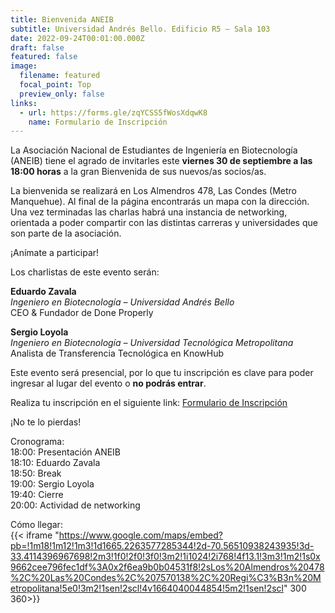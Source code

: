 ```yaml
---
title: Bienvenida ANEIB
subtitle: Universidad Andrés Bello. Edificio R5 – Sala 103
date: 2022-09-24T00:01:00.000Z
draft: false
featured: false
image:
  filename: featured
  focal_point: Top
  preview_only: false
links:
  - url: https://forms.gle/zqYCSS5fWosXdqwK8
    name: Formulario de Inscripción
---
```

La Asociación Nacional de Estudiantes de Ingeniería en Biotecnología (ANEIB) tiene el agrado de invitarles este **viernes 30 de septiembre a las 18:00 horas** a la gran Bienvenida de sus nuevos/as socios/as.

La bienvenida se realizará en Los Almendros 478, Las Condes (Metro Manquehue). Al final de la página encontrarás un mapa con la dirección.
Una vez terminadas las charlas habrá una instancia de networking, orientada a poder compartir con las distintas carreras y universidades que son parte de la asociación.

¡Anímate a participar!

Los charlistas de este evento serán:

**Eduardo Zavala**<br>
*Ingeniero en Biotecnología – Universidad Andrés Bello*<br>
CEO & Fundador de Done Properly

**Sergio Loyola**<br>
*Ingeniero en Biotecnología – Universidad Tecnológica Metropolitana*<br>
Analista de Transferencia Tecnológica en KnowHub

Este evento será presencial, por lo que tu inscripción es clave para poder ingresar al lugar del evento o **no podrás entrar**.

Realiza tu inscripción en el siguiente link: [Formulario de Inscripción](https://forms.gle/zqYCSS5fWosXdqwK8)

¡No te lo pierdas!

Cronograma:<br>
18:00: Presentación ANEIB<br>
18:10: Eduardo Zavala<br>
18:50: Break<br>
19:00: Sergio Loyola<br>
19:40: Cierre<br>
20:00: Actividad de networking

Cómo llegar:<br>
{{< iframe "https://www.google.com/maps/embed?pb=!1m18!1m12!1m3!1d1665.2263577285344!2d-70.56510938243935!3d-33.4114396967698!2m3!1f0!2f0!3f0!3m2!1i1024!2i768!4f13.1!3m3!1m2!1s0x9662cee796fec1df%3A0x2f6ea9b0b04531f8!2sLos%20Almendros%20478%2C%20Las%20Condes%2C%207570138%2C%20Regi%C3%B3n%20Metropolitana!5e0!3m2!1sen!2scl!4v1664040044854!5m2!1sen!2scl" 300 360>}}